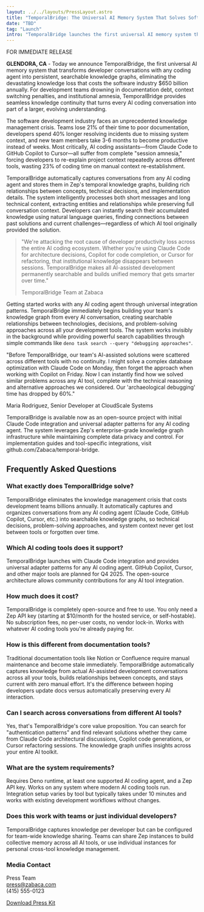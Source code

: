 ```yaml
---
layout: ../../layouts/PressLayout.astro
title: "TemporalBridge: The Universal AI Memory System That Solves Software Development's $650 Billion Knowledge Crisis"
date: "TBD"
tag: "Launch"
intro: "TemporalBridge launches the first universal AI memory system that transforms developer conversations with any coding agent into persistent, searchable knowledge graphs."
---
```


<div class="press-release-header">
  <span class="release-badge">FOR IMMEDIATE RELEASE</span>
</div>

**GLENDORA, CA** - Today we announce TemporalBridge, the first universal AI memory system that transforms developer conversations with any coding agent into persistent, searchable knowledge graphs, eliminating the devastating knowledge loss that costs the software industry $650 billion annually. For development teams drowning in documentation debt, context switching penalties, and institutional amnesia, TemporalBridge provides seamless knowledge continuity that turns every AI coding conversation into part of a larger, evolving understanding.

The software development industry faces an unprecedented knowledge management crisis. Teams lose 21% of their time to poor documentation, developers spend 40% longer resolving incidents due to missing system context, and new team members take 3-6 months to become productive instead of weeks. Most critically, AI coding assistants—from Claude Code to GitHub Copilot to Cursor—all suffer from complete "session amnesia," forcing developers to re-explain project context repeatedly across different tools, wasting 23% of coding time on manual context re-establishment.

TemporalBridge automatically captures conversations from any AI coding agent and stores them in Zep's temporal knowledge graphs, building rich relationships between concepts, technical decisions, and implementation details. The system intelligently processes both short messages and long technical content, extracting entities and relationships while preserving full conversation context. Developers can instantly search their accumulated knowledge using natural language queries, finding connections between past solutions and current challenges—regardless of which AI tool originally provided the solution.

> "We're attacking the root cause of developer productivity loss across the entire AI coding ecosystem. Whether you're using Claude Code for architecture decisions, Copilot for code completion, or Cursor for refactoring, that institutional knowledge disappears between sessions. TemporalBridge makes all AI-assisted development permanently searchable and builds unified memory that gets smarter over time."
>
> TemporalBridge Team at Zabaca

Getting started works with any AI coding agent through universal integration patterns. TemporalBridge immediately begins building your team's knowledge graph from every AI conversation, creating searchable relationships between technologies, decisions, and problem-solving approaches across all your development tools. The system works invisibly in the background while providing powerful search capabilities through simple commands like `deno task search --query "debugging approaches"`.

<div class="testimonial-box">
  <p>
    "Before TemporalBridge, our team's AI-assisted solutions were scattered across different tools with no continuity. I might solve a complex database optimization with Claude Code on Monday, then forget the approach when working with Copilot on Friday. Now I can instantly find how we solved similar problems across any AI tool, complete with the technical reasoning and alternative approaches we considered. Our 'archaeological debugging' time has dropped by 60%."
  </p>
  <p>Maria Rodriguez, Senior Developer at CloudScale Systems</p>
</div>

TemporalBridge is available now as an open-source project with initial Claude Code integration and universal adapter patterns for any AI coding agent. The system leverages Zep's enterprise-grade knowledge graph infrastructure while maintaining complete data privacy and control. For implementation guides and tool-specific integrations, visit github.com/Zabaca/temporal-bridge.

## Frequently Asked Questions

### What exactly does TemporalBridge solve?
TemporalBridge eliminates the knowledge management crisis that costs development teams billions annually. It automatically captures and organizes conversations from any AI coding agent (Claude Code, GitHub Copilot, Cursor, etc.) into searchable knowledge graphs, so technical decisions, problem-solving approaches, and system context never get lost between tools or forgotten over time.

### Which AI coding tools does it support?
TemporalBridge launches with Claude Code integration and provides universal adapter patterns for any AI coding agent. GitHub Copilot, Cursor, and other major tools are planned for Q4 2025. The open-source architecture allows community contributions for any AI tool integration.

### How much does it cost?
TemporalBridge is completely open-source and free to use. You only need a Zep API key (starting at $10/month for the hosted service, or self-hostable). No subscription fees, no per-user costs, no vendor lock-in. Works with whatever AI coding tools you're already paying for.

### How is this different from documentation tools?
Traditional documentation tools like Notion or Confluence require manual maintenance and become stale immediately. TemporalBridge automatically captures knowledge from actual AI-assisted development conversations across all your tools, builds relationships between concepts, and stays current with zero manual effort. It's the difference between hoping developers update docs versus automatically preserving every AI interaction.

### Can I search across conversations from different AI tools?
Yes, that's TemporalBridge's core value proposition. You can search for "authentication patterns" and find relevant solutions whether they came from Claude Code architectural discussions, Copilot code generations, or Cursor refactoring sessions. The knowledge graph unifies insights across your entire AI toolkit.

### What are the system requirements?
Requires Deno runtime, at least one supported AI coding agent, and a Zep API key. Works on any system where modern AI coding tools run. Integration setup varies by tool but typically takes under 10 minutes and works with existing development workflows without changes.

### Does this work with teams or just individual developers?
TemporalBridge captures knowledge per developer but can be configured for team-wide knowledge sharing. Teams can share Zep instances to build collective memory across all AI tools, or use individual instances for personal cross-tool knowledge management.

<div class="press-contact">
  <h3>Media Contact</h3>
  <p>
    Press Team<br>
    <a href="mailto:press@zabaca.com">press@zabaca.com</a><br>
    (415) 555-0123
  </p>
  <p>
    <a href="/press-kit" class="download-button">Download Press Kit</a>
  </p>
</div>